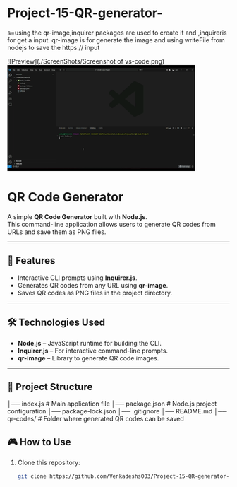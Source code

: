 # Project-15-QR-generator-
s=using the qr-image,inquirer packages are used to create it and ,inquireris for get a input. qr-image is for generate the image  and using writeFile from nodejs to save the https://  input

![Preview](./ScreenShots/Screenshot of vs-code.png)
![Gameplay](./ScreenShots/QR-Generator.gif)


# QR Code Generator

A simple **QR Code Generator** built with **Node.js**.  
This command-line application allows users to generate QR codes from URLs and save them as PNG files.

---

## 🚀 Features
- Interactive CLI prompts using **Inquirer.js**.
- Generates QR codes from any URL using **qr-image**.
- Saves QR codes as PNG files in the project directory.

---

## 🛠️ Technologies Used
- **Node.js** – JavaScript runtime for building the CLI.
- **Inquirer.js** – For interactive command-line prompts.
- **qr-image** – Library to generate QR code images.

---

## 📂 Project Structure

│── index.js # Main application file
│── package.json # Node.js project configuration
│── package-lock.json
│── .gitignore
│── README.md
│── qr-codes/ # Folder where generated QR codes can be saved

## 🎮 How to Use
1. Clone this repository:
   ```bash
   git clone https://github.com/Venkadeshs003/Project-15-QR-generator-.git
